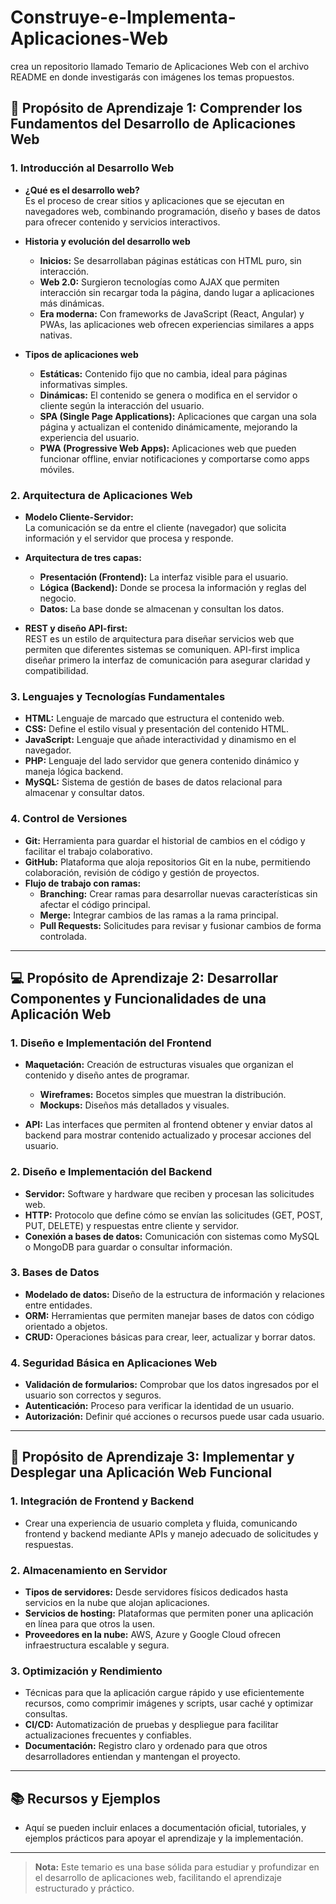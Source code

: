 # Construye-e-Implementa-Aplicaciones-Web
crea un repositorio llamado Temario de Aplicaciones Web con el archivo README en donde investigarás con imágenes los temas propuestos.

## 🧠 Propósito de Aprendizaje 1: Comprender los Fundamentos del Desarrollo de Aplicaciones Web

### 1. Introducción al Desarrollo Web
- **¿Qué es el desarrollo web?**  
  Es el proceso de crear sitios y aplicaciones que se ejecutan en navegadores web, combinando programación, diseño y bases de datos para ofrecer contenido y servicios interactivos.
  
- **Historia y evolución del desarrollo web**  
  - **Inicios:** Se desarrollaban páginas estáticas con HTML puro, sin interacción.  
  - **Web 2.0:** Surgieron tecnologías como AJAX que permiten interacción sin recargar toda la página, dando lugar a aplicaciones más dinámicas.  
  - **Era moderna:** Con frameworks de JavaScript (React, Angular) y PWAs, las aplicaciones web ofrecen experiencias similares a apps nativas.

- **Tipos de aplicaciones web**  
  - **Estáticas:** Contenido fijo que no cambia, ideal para páginas informativas simples.  
  - **Dinámicas:** El contenido se genera o modifica en el servidor o cliente según la interacción del usuario.  
  - **SPA (Single Page Applications):** Aplicaciones que cargan una sola página y actualizan el contenido dinámicamente, mejorando la experiencia del usuario.  
  - **PWA (Progressive Web Apps):** Aplicaciones web que pueden funcionar offline, enviar notificaciones y comportarse como apps móviles.

### 2. Arquitectura de Aplicaciones Web
- **Modelo Cliente-Servidor:**  
  La comunicación se da entre el cliente (navegador) que solicita información y el servidor que procesa y responde.

- **Arquitectura de tres capas:**  
  - **Presentación (Frontend):** La interfaz visible para el usuario.  
  - **Lógica (Backend):** Donde se procesa la información y reglas del negocio.  
  - **Datos:** La base donde se almacenan y consultan los datos.

- **REST y diseño API-first:**  
  REST es un estilo de arquitectura para diseñar servicios web que permiten que diferentes sistemas se comuniquen. API-first implica diseñar primero la interfaz de comunicación para asegurar claridad y compatibilidad.

### 3. Lenguajes y Tecnologías Fundamentales
- **HTML:** Lenguaje de marcado que estructura el contenido web.  
- **CSS:** Define el estilo visual y presentación del contenido HTML.  
- **JavaScript:** Lenguaje que añade interactividad y dinamismo en el navegador.  
- **PHP:** Lenguaje del lado servidor que genera contenido dinámico y maneja lógica backend.  
- **MySQL:** Sistema de gestión de bases de datos relacional para almacenar y consultar datos.

### 4. Control de Versiones
- **Git:** Herramienta para guardar el historial de cambios en el código y facilitar el trabajo colaborativo.  
- **GitHub:** Plataforma que aloja repositorios Git en la nube, permitiendo colaboración, revisión de código y gestión de proyectos.  
- **Flujo de trabajo con ramas:**  
  - **Branching:** Crear ramas para desarrollar nuevas características sin afectar el código principal.  
  - **Merge:** Integrar cambios de las ramas a la rama principal.  
  - **Pull Requests:** Solicitudes para revisar y fusionar cambios de forma controlada.

---

## 💻 Propósito de Aprendizaje 2: Desarrollar Componentes y Funcionalidades de una Aplicación Web

### 1. Diseño e Implementación del Frontend
- **Maquetación:** Creación de estructuras visuales que organizan el contenido y diseño antes de programar.  
  - **Wireframes:** Bocetos simples que muestran la distribución.  
  - **Mockups:** Diseños más detallados y visuales.

- **API:** Las interfaces que permiten al frontend obtener y enviar datos al backend para mostrar contenido actualizado y procesar acciones del usuario.

### 2. Diseño e Implementación del Backend
- **Servidor:** Software y hardware que reciben y procesan las solicitudes web.  
- **HTTP:** Protocolo que define cómo se envían las solicitudes (GET, POST, PUT, DELETE) y respuestas entre cliente y servidor.  
- **Conexión a bases de datos:** Comunicación con sistemas como MySQL o MongoDB para guardar o consultar información.

### 3. Bases de Datos
- **Modelado de datos:** Diseño de la estructura de información y relaciones entre entidades.  
- **ORM:** Herramientas que permiten manejar bases de datos con código orientado a objetos.  
- **CRUD:** Operaciones básicas para crear, leer, actualizar y borrar datos.

### 4. Seguridad Básica en Aplicaciones Web
- **Validación de formularios:** Comprobar que los datos ingresados por el usuario son correctos y seguros.  
- **Autenticación:** Proceso para verificar la identidad de un usuario.  
- **Autorización:** Definir qué acciones o recursos puede usar cada usuario.

---

## 🚀 Propósito de Aprendizaje 3: Implementar y Desplegar una Aplicación Web Funcional

### 1. Integración de Frontend y Backend
- Crear una experiencia de usuario completa y fluida, comunicando frontend y backend mediante APIs y manejo adecuado de solicitudes y respuestas.

### 2. Almacenamiento en Servidor
- **Tipos de servidores:** Desde servidores físicos dedicados hasta servicios en la nube que alojan aplicaciones.  
- **Servicios de hosting:** Plataformas que permiten poner una aplicación en línea para que otros la usen.  
- **Proveedores en la nube:** AWS, Azure y Google Cloud ofrecen infraestructura escalable y segura.

### 3. Optimización y Rendimiento
- Técnicas para que la aplicación cargue rápido y use eficientemente recursos, como comprimir imágenes y scripts, usar caché y optimizar consultas.  
- **CI/CD:** Automatización de pruebas y despliegue para facilitar actualizaciones frecuentes y confiables.  
- **Documentación:** Registro claro y ordenado para que otros desarrolladores entiendan y mantengan el proyecto.

---

## 📚 Recursos y Ejemplos

- Aquí se pueden incluir enlaces a documentación oficial, tutoriales, y ejemplos prácticos para apoyar el aprendizaje y la implementación.

---

> **Nota:** Este temario es una base sólida para estudiar y profundizar en el desarrollo de aplicaciones web, facilitando el aprendizaje estructurado y práctico.

